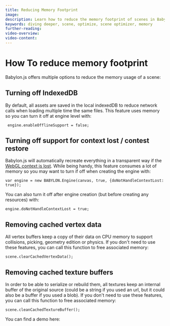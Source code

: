 ```yaml
---
title: Reducing Memory Footprint
image: 
description: Learn how to reduce the memory footprint of scenes in Babylon.js.
keywords: diving deeper, scene, optimize, scene optimizer, memory
further-reading:
video-overview:
video-content:
---
```


# How To reduce memory footprint

Babylon.js offers multiple options to reduce the memory usage of a scene:

## Turning off IndexedDB

By default, all assets are saved in the local indexedDB to reduce network calls when loading multiple time the same files.
This feature uses memory so you can turn it off at engine level with:

```
 engine.enableOfflineSupport = false;
```

## Turning off support for context lost / contest restore

Babylon.js will automatically recreate everything in a transparent way if the [WebGL context is lost](/features/featuresDeepDive/scene/optimize_your_scene#handling-webgl-context-lost).
While being handy, this feature consumes a lot of memory so you may want to turn if off when creating the engine with:

```
var engine = new BABYLON.Engine(canvas, true, {doNotHandleContextLost: true});
```

You can also turn it off after engine creation (but before creating any resources) with:

```
engine.doNotHandleContextLost = true;
```

## Removing cached vertex data

All vertex buffers keep a copy of their data on CPU memory to support collisions, picking, geometry edition or physics.
If you don't need to use these features, you can call this function to free associated memory:

```
scene.clearCachedVertexData();
```

## Removing cached texture buffers

In order to be able to serialize or rebuild them, all textures keep an internal buffer of the original source (could be a string if you used an url, but it could also be a buffer if you used a blob).
If you don't need to use these features, you can call this function to free associated memory:

```
scene.cleanCachedTextureBuffer();
```


You can find a demo here: <Playground id="#AS54U8#1" title="Reducing Memory Footprint Example" description="Simple example showing how to reduce the memory footprint of a scene."/>
